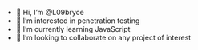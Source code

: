 - 👋 Hi, I’m @L09bryce
- 👀 I’m interested in penetration testing 
- 🌱 I’m currently learning JavaScript 
- 💞️ I’m looking to collaborate on any project of interest

<!---
L09bryce/L09bryce is a ✨ special ✨ repository because its `README.md` (this file) appears on your GitHub profile.
You can click the Preview link to take a look at your changes.
--->
